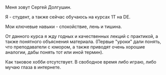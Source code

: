 Меня зовут Сергей Долгушин.

Я - студент, а также сейчас обучаюсь на курсах 1T на DE.

Мои ключевые навыки - спокойствие, лень и тишина.

От данного курса я жду годных и качественных лекций с практикой, а также понятного объяснения материала.
(Первые "уроки" дали понять, что преподаватели с юмором, а также приводят очень хорошие аналогии, дабы понять тот или иной термин).

Как таковое хобби отсутствует. В свободное время либо играю, либо мучаю глаза в интернете.